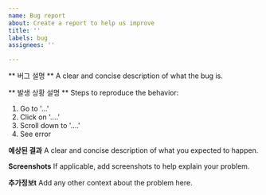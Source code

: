 ```yaml
---
name: Bug report
about: Create a report to help us improve
title: ''
labels: bug
assignees: ''

---
```


** 버그 설명 **
A clear and concise description of what the bug is.

** 발생 상황 설명 **
Steps to reproduce the behavior:
1. Go to '...'
2. Click on '....'
3. Scroll down to '....'
4. See error

**예상된 결과**
A clear and concise description of what you expected to happen.

**Screenshots**
If applicable, add screenshots to help explain your problem.

**추가정보t**
Add any other context about the problem here.

